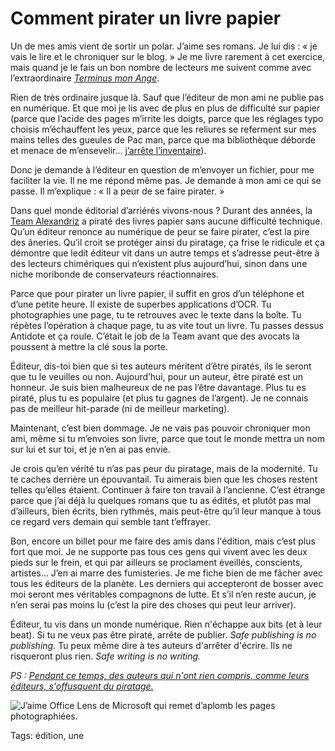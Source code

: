 # Comment pirater un livre papier

Un de mes amis vient de sortir un polar. J’aime ses romans. Je lui dis : « je vais le lire et le chroniquer sur le blog. » Je me livre rarement à cet exercice, mais quand je le fais un bon nombre de lecteurs me suivent comme avec l’extraordinaire [*Terminus mon Ange*](http://blog.tcrouzet.com/2014/02/14/un-ton-neuf-dans-le-polar/).<span id="more-40693"></span>

Rien de très ordinaire jusque là. Sauf que l’éditeur de mon ami ne publie pas en numérique. Et que moi je lis avec de plus en plus de difficulté sur papier (parce que l’acide des pages m’irrite les doigts, parce que les réglages typo choisis m’échauffent les yeux, parce que les reliures se referment sur mes mains telles des gueules de Pac man, parce que ma bibliothèque déborde et menace de m’ensevelir… [j’arrête l’inventaire](http://blog.tcrouzet.com/2014/03/22/pourquoi-jaime-lire-en-numerique/)).

Donc je demande à l’éditeur en question de m’envoyer un fichier, pour me faciliter la vie. Il ne me répond même pas. Je demande à mon ami ce qui se passe. Il m’explique : « Il a peur de se faire pirater. »

Dans quel monde éditorial d’arriérés vivons-nous ? Durant des années, la [Team Alexandriz](https://twitter.com/teamalexandriz) a piraté des livres papier sans aucune difficulté technique. Qu’un éditeur renonce au numérique de peur se faire pirater, c’est la pire des âneries. Qu’il croit se protéger ainsi du piratage, ça frise le ridicule et ça démontre que ledit éditeur vit dans un autre temps et s’adresse peut-être à des lecteurs chimériques qui n’existent plus aujourd’hui, sinon dans une niche moribonde de conservateurs réactionnaires.

Parce que pour pirater un livre papier, il suffit en gros d’un téléphone et d’une petite heure. Il existe de superbes applications d’OCR. Tu photographies une page, tu te retrouves avec le texte dans la boîte. Tu répètes l’opération à chaque page, tu as vite tout un livre. Tu passes dessus Antidote et ça roule. C’était le job de la Team avant que des avocats la poussent à mettre la clé sous la porte.

Éditeur, dis-toi bien que si tes auteurs méritent d’être piratés, ils le seront que tu le veuilles ou non. Aujourd’hui, pour un auteur, être piraté est un honneur. Je suis bien malheureux de ne pas l’être davantage. Plus tu es piraté, plus tu es populaire (et plus tu gagnes de l’argent). Je ne connais pas de meilleur hit-parade (ni de meilleur marketing).

Maintenant, c’est bien dommage. Je ne vais pas pouvoir chroniquer mon ami, même si tu m’envoies son livre, parce que tout le monde mettra un nom sur lui et sur toi, et je n’en ai pas envie.

Je crois qu’en vérité tu n’as pas peur du piratage, mais de la modernité. Tu te caches derrière un épouvantail. Tu aimerais bien que les choses restent telles qu’elles étaient. Continuer à faire ton travail à l’ancienne. C’est étrange parce que j’ai déjà lu quelques romans que tu as édités, et plutôt pas mal d’ailleurs, bien écrits, bien rythmés, mais peut-être qu’il leur manque à tous ce regard vers demain qui semble tant t’effrayer.

Bon, encore un billet pour me faire des amis dans l'édition, mais c’est plus fort que moi. Je ne supporte pas tous ces gens qui vivent avec les deux pieds sur le frein, et qui par ailleurs se proclament éveillés, conscients, artistes… J’en ai marre des fumisteries. Je me fiche bien de me fâcher avec tous les éditeurs de la planète. Les derniers qui accepteront de bosser avec moi seront mes véritables compagnons de lutte. Et s’il n’en reste aucun, je n’en serai pas moins lu (c’est la pire des choses qui peut leur arriver).

Éditeur, tu vis dans un monde numérique. Rien n'échappe aux bits (et à leur beat). Si tu ne veux pas être piraté, arrête de publier. *Safe publishing is no publishing.* Tu peux même dire à tes auteurs d'arrêter d'écrire. Ils ne risqueront plus rien. *Safe writing is no writing.*

*PS : [Pendant ce temps, des auteurs qui n'ont rien compris, comme leurs éditeurs, s'offusquent du piratage.](https://www.actualitte.com/usages/piratage-porter-un-veritable-projet-collectif-sur-le-livre-numerique-56398.htm)*

![J’aime Office Lens de Microsoft qui remet d’aplomb les pages photographiées.](http://blog.tcrouzet.comhttps://tcrouzet.com/images_tc/2015/04/ocr.png)



Tags: édition, une